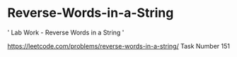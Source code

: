 # Reverse-Words-in-a-String
' Lab Work - Reverse Words in a String '

https://leetcode.com/problems/reverse-words-in-a-string/  Task Number 151

